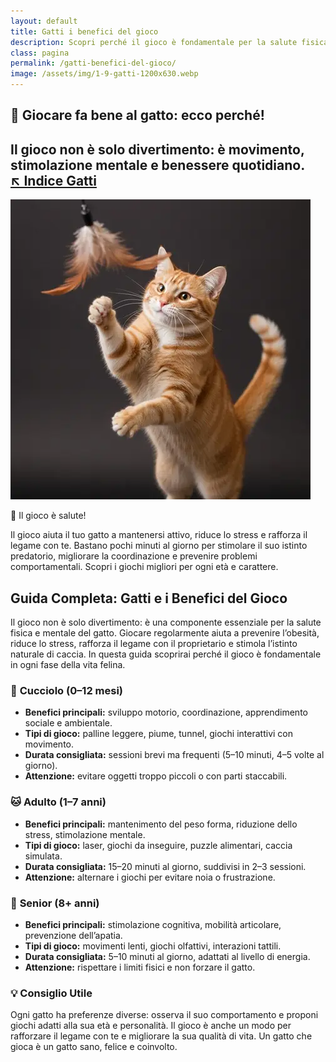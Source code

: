 ```yaml
---
layout: default
title: Gatti i benefici del gioco
description: Scopri perché il gioco è fondamentale per la salute fisica e mentale del tuo gatto.
class: pagina
permalink: /gatti-benefici-del-gioco/
image: /assets/img/1-9-gatti-1200x630.webp
---
```


<main class="layout-wrapper">

<!-- 📝 INTRODUZIONE -->
<section class="intro">
  <h1 class="main-title-centered">🎯 Giocare fa bene al gatto: ecco perché!</h1>
  <h2 class="small-title">Il gioco non è solo divertimento: è movimento, stimolazione mentale e benessere quotidiano.<br>
    <a href="/index-tutto-gatti/" class="btn-indice" aria-label="Vai all’indice gatti">↖️ Indice Gatti</a>
  </h2>
</section>

<section class="square-grid">
  <div class="content-square">
    <img src="/assets/img/9-Gatti-Giochi-Sani-480.webp" alt="Gatto che gioca con una pallina in ambiente domestico">
    <p>🧶 Il gioco è salute!</p>
    <div class="description">
      Il gioco aiuta il tuo gatto a mantenersi attivo, riduce lo stress e rafforza il legame con te. Bastano pochi minuti al giorno per stimolare il suo istinto predatorio, migliorare la coordinazione e prevenire problemi comportamentali. Scopri i giochi migliori per ogni età e carattere.
    </div>
  </div>
</section>

<!-- 🎮 GUIDA GIOCO E BENESSERE -->
<section class="text-block">
  <h2><strong>Guida Completa: Gatti e i Benefici del Gioco</strong></h2>
  <p>
    Il gioco non è solo divertimento: è una componente essenziale per la salute fisica e mentale del gatto. Giocare regolarmente aiuta a prevenire l’obesità, riduce lo stress, rafforza il legame con il proprietario e stimola l’istinto naturale di caccia. In questa guida scoprirai perché il gioco è fondamentale in ogni fase della vita felina.
  </p>

  <h3>👶 <strong>Cucciolo (0–12 mesi)</strong></h3>
  <ul>
    <li><strong>Benefici principali:</strong> sviluppo motorio, coordinazione, apprendimento sociale e ambientale.</li>
    <li><strong>Tipi di gioco:</strong> palline leggere, piume, tunnel, giochi interattivi con movimento.</li>
    <li><strong>Durata consigliata:</strong> sessioni brevi ma frequenti (5–10 minuti, 4–5 volte al giorno).</li>
    <li><strong>Attenzione:</strong> evitare oggetti troppo piccoli o con parti staccabili.</li>
  </ul>

  <h3>🐱 <strong>Adulto (1–7 anni)</strong></h3>
  <ul>
    <li><strong>Benefici principali:</strong> mantenimento del peso forma, riduzione dello stress, stimolazione mentale.</li>
    <li><strong>Tipi di gioco:</strong> laser, giochi da inseguire, puzzle alimentari, caccia simulata.</li>
    <li><strong>Durata consigliata:</strong> 15–20 minuti al giorno, suddivisi in 2–3 sessioni.</li>
    <li><strong>Attenzione:</strong> alternare i giochi per evitare noia o frustrazione.</li>
  </ul>

  <h3>🐾 <strong>Senior (8+ anni)</strong></h3>
  <ul>
    <li><strong>Benefici principali:</strong> stimolazione cognitiva, mobilità articolare, prevenzione dell’apatia.</li>
    <li><strong>Tipi di gioco:</strong> movimenti lenti, giochi olfattivi, interazioni tattili.</li>
    <li><strong>Durata consigliata:</strong> 5–10 minuti al giorno, adattati al livello di energia.</li>
    <li><strong>Attenzione:</strong> rispettare i limiti fisici e non forzare il gatto.</li>
  </ul>

  <h3>💡 <strong>Consiglio Utile</strong></h3>
  <p>
    Ogni gatto ha preferenze diverse: osserva il suo comportamento e proponi giochi adatti alla sua età e personalità. Il gioco è anche un modo per rafforzare il legame con te e migliorare la sua qualità di vita. Un gatto che gioca è un gatto sano, felice e coinvolto.
  </p>
</section>


</main>
